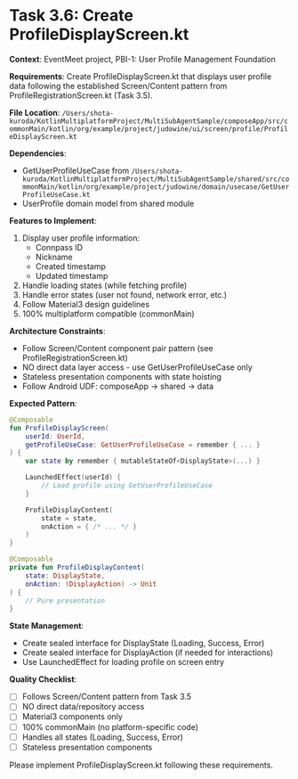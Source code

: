 # Task 3.6: Create ProfileDisplayScreen.kt

**Context**: EventMeet project, PBI-1: User Profile Management Foundation

**Requirements**:
Create ProfileDisplayScreen.kt that displays user profile data following the established Screen/Content pattern from ProfileRegistrationScreen.kt (Task 3.5).

**File Location**:
`/Users/shota-kuroda/KotlinMultiplatformProject/MultiSubAgentSample/composeApp/src/commonMain/kotlin/org/example/project/judowine/ui/screen/profile/ProfileDisplayScreen.kt`

**Dependencies**:
- GetUserProfileUseCase from `/Users/shota-kuroda/KotlinMultiplatformProject/MultiSubAgentSample/shared/src/commonMain/kotlin/org/example/project/judowine/domain/usecase/GetUserProfileUseCase.kt`
- UserProfile domain model from shared module

**Features to Implement**:
1. Display user profile information:
   - Connpass ID
   - Nickname
   - Created timestamp
   - Updated timestamp
2. Handle loading states (while fetching profile)
3. Handle error states (user not found, network error, etc.)
4. Follow Material3 design guidelines
5. 100% multiplatform compatible (commonMain)

**Architecture Constraints**:
- Follow Screen/Content component pair pattern (see ProfileRegistrationScreen.kt)
- NO direct data layer access - use GetUserProfileUseCase only
- Stateless presentation components with state hoisting
- Follow Android UDF: composeApp → shared → data

**Expected Pattern**:
```kotlin
@Composable
fun ProfileDisplayScreen(
    userId: UserId,
    getProfileUseCase: GetUserProfileUseCase = remember { ... }
) {
    var state by remember { mutableStateOf<DisplayState>(...) }

    LaunchedEffect(userId) {
        // Load profile using GetUserProfileUseCase
    }

    ProfileDisplayContent(
        state = state,
        onAction = { /* ... */ }
    )
}

@Composable
private fun ProfileDisplayContent(
    state: DisplayState,
    onAction: (DisplayAction) -> Unit
) {
    // Pure presentation
}
```

**State Management**:
- Create sealed interface for DisplayState (Loading, Success, Error)
- Create sealed interface for DisplayAction (if needed for interactions)
- Use LaunchedEffect for loading profile on screen entry

**Quality Checklist**:
- [ ] Follows Screen/Content pattern from Task 3.5
- [ ] NO direct data/repository access
- [ ] Material3 components only
- [ ] 100% commonMain (no platform-specific code)
- [ ] Handles all states (Loading, Success, Error)
- [ ] Stateless presentation components

Please implement ProfileDisplayScreen.kt following these requirements.
